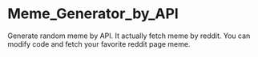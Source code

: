 # Meme_Generator_by_API
Generate random meme by API. It actually fetch meme by reddit. You can modify code and fetch your favorite reddit page meme.
